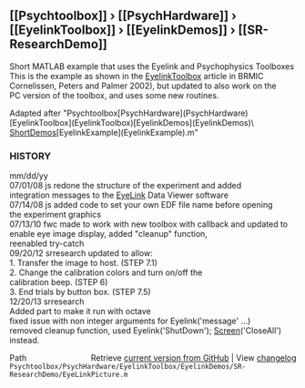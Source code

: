 ## [[Psychtoolbox]] &#8250; [[PsychHardware]] &#8250; [[EyelinkToolbox]] &#8250; [[EyelinkDemos]] &#8250; [[SR-ResearchDemo]]

 Short MATLAB example that uses the Eyelink and Psychophysics Toolboxes  
 This is the example as shown in the [EyelinkToolbox](EyelinkToolbox) article in BRMIC  
 Cornelissen, Peters and Palmer 2002), but updated to also work on the  
 PC version of the toolbox, and uses some new routines.  
  
 Adapted after "Psychtoolbox\[PsychHardware](PsychHardware)\[EyelinkToolbox](EyelinkToolbox)\[EyelinkDemos](EyelinkDemos)\  
 [ShortDemos](ShortDemos)\[EyelinkExample](EyelinkExample).m"  
  
###  HISTORY  
  
 mm/dd/yy  
 07/01/08 js    redone the structure of the experiment and added   
        integration messages to the [EyeLink](EyeLink) Data Viewer software  
 07/14/08 js    added code to set your own EDF file name before opening  
        the experiment graphics  
 07/13/10  fwc made to work with new toolbox with callback and updated to  
               enable eye image display, added "cleanup" function,  
               reenabled try-catch  
 09/20/12 srresearch updated to allow:  
               1. Transfer the image to host. (STEP 7.1)  
               2. Change the calibration colors and turn on/off the  
                   calibration beep. (STEP 6)  
               3. End trials by button box. (STEP 7.5)  
 12/20/13  srresearch  
                Added part to make it run with octave  
                fixed issue with non integer arguments for Eyelink('message' ...)  
                removed cleanup function, used Eyelink('ShutDown'); [Screen](Screen)('CloseAll') instead.  
  




<div class="code_header" style="text-align:right;">
  <span style="float:left;">Path&nbsp;&nbsp;</span> <span class="counter">Retrieve <a href=
  "https://raw.github.com/Psychtoolbox-3/Psychtoolbox-3/beta/Psychtoolbox/PsychHardware/EyelinkToolbox/EyelinkDemos/SR-ResearchDemo/EyeLinkPicture.m">current version from GitHub</a> | View <a href=
  "https://github.com/Psychtoolbox-3/Psychtoolbox-3/commits/beta/Psychtoolbox/PsychHardware/EyelinkToolbox/EyelinkDemos/SR-ResearchDemo/EyeLinkPicture.m">changelog</a></span>
</div>
<div class="code">
  <code>Psychtoolbox/PsychHardware/EyelinkToolbox/EyelinkDemos/SR-ResearchDemo/EyeLinkPicture.m</code>
</div>


